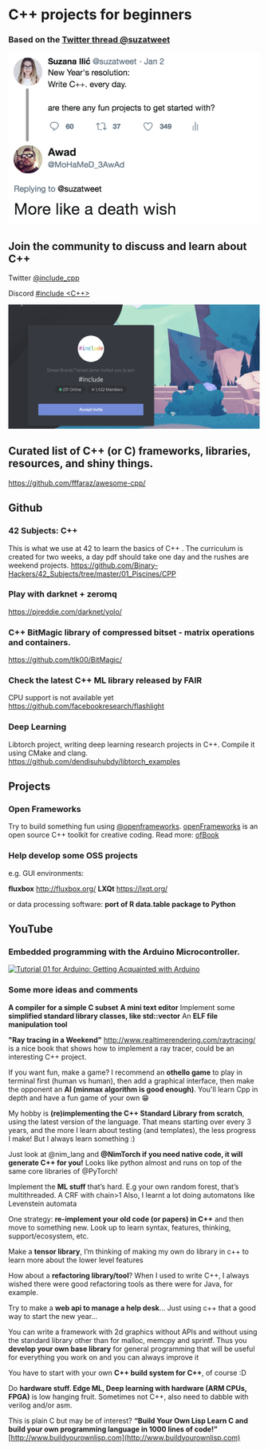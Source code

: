 # C++ projects for beginners

### Based on the [Twitter thread @suzatweet](https://twitter.com/suzatweet/status/1080265246701277186)
 
![alt text](images/cpp.png)

## Join the community to discuss and learn about C++ 
Twitter [@include_cpp](https://twitter.com/include_cpp)

Discord [#include <C++>](https://discordapp.com/invite/ZPErMGW)

![alt text](images/include.png)

## Curated list of C++ (or C) frameworks, libraries, resources, and shiny things.
https://github.com/fffaraz/awesome-cpp/

## Github

### 42 Subjects: C++
This is what we use at 42 to learn the basics of C++ . The curriculum is created for two weeks, a day pdf should take one day and the rushes are weekend projects.
https://github.com/Binary-Hackers/42_Subjects/tree/master/01_Piscines/CPP

### Play with darknet + zeromq
https://pjreddie.com/darknet/yolo/ 

### C++ BitMagic library of compressed bitset - matrix operations and containers.
https://github.com/tlk00/BitMagic/

### Check the latest C++ ML library released by FAIR
CPU support is not available yet
https://github.com/facebookresearch/flashlight

### Deep Learning
Libtorch project, writing deep learning research projects in C++. Compile it using CMake and clang.
https://github.com/dendisuhubdy/libtorch_examples

## Projects

### Open Frameworks
Try to build something fun using [@openframeworks](https://twitter.com/openframeworks).
[openFrameworks](https://openframeworks.cc/) is an open source C++ toolkit for creative coding.
Read more: [ofBook](https://openframeworks.cc/ofBook/chapters/foreword.html)

### Help develop some OSS projects
e.g. GUI environments:

**fluxbox** http://fluxbox.org/ 
**LXQt** https://lxqt.org/ 

or data processing software:
**port of R data.table package to Python**



## YouTube

### Embedded programming with the Arduino Microcontroller.

[![Tutorial 01 for Arduino: Getting Acquainted with Arduino](http://img.youtube.com/vi/fCxzA9_kg6s/0.jpg)](https://www.youtube.com/watch?v=fCxzA9_kg6s "Tutorial 01 for Arduino: Getting Acquainted with Arduino")



### Some more ideas and comments

**A compiler for a simple C subset**
**A mini text editor**
Implement some **simplified standard library classes, like std::vector**
An **ELF file manipulation tool**

**"Ray tracing in a Weekend"** http://www.realtimerendering.com/raytracing/  is a nice book that shows how to implement a ray tracer, could be an interesting C++ project.

If you want fun, make a game? I recommend an **othello game** to play in terminal first (human vs human), then add a graphical interface, then make the opponent an **AI (minmax algorithm is good enough)**. You'll learn Cpp  in depth and have a fun game of your own 😁

My hobby is **(re)implementing the C++ Standard Library from scratch**, using the latest version of the language. That means starting over every 3 years, and the more I learn about testing (and templates), the less progress I make! But I always learn something :)

Just look at @nim_lang and **@NimTorch if you need native code, it will generate C++ for you!** Looks like python almost and runs on top of the same core libraries of @PyTorch!

Implement the **ML stuff** that’s hard.
E.g your own random forest, that’s multithreaded. A CRF with chain>1
Also, I learnt a lot doing automatons like Levenstein automata

One strategy: **re-implement your old code (or papers) in C++** and then move to something new. Look up to learn syntax, features, thinking, support/ecosystem, etc.

Make a **tensor library**, I’m thinking of making my own do library in c++ to learn more about the lower level features

How about a **refactoring library/tool**? When I used to write C++, I always wished there were good refactoring tools as there were for Java, for example.

Try to make a **web api to manage a help desk**... Just using c++ that a good way to start the new year...

You can write a framework with 2d graphics without APIs and without using the standard library other than for malloc, memcpy and sprintf. Thus you **develop your own base library** for general programming that will be useful for everything you work on and you can always improve it

You have to start with your own **C++ build system for C++**, of course :D

Do **hardware stuff. Edge ML, Deep learning with hardware (ARM CPUs, FPGA)** is low hanging fruit. Sometimes not C++, also need to dabble with verilog and/or asm.

This is plain C but may be of interest? **“Build Your Own Lisp Learn C and build your own programming language in 1000 lines of code!”** [http://www.buildyourownlisp.com](http://www.buildyourownlisp.com)
